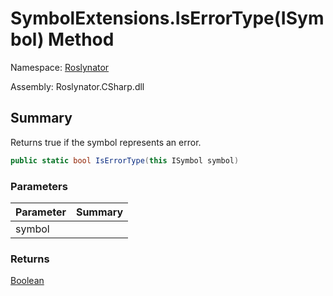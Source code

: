 # SymbolExtensions\.IsErrorType\(ISymbol\) Method

Namespace: [Roslynator](../../README.md)

Assembly: Roslynator\.CSharp\.dll

## Summary

Returns true if the symbol represents an error\.

```csharp
public static bool IsErrorType(this ISymbol symbol)
```

### Parameters

| Parameter | Summary |
| --------- | ------- |
| symbol | |

### Returns

[Boolean](https://docs.microsoft.com/en-us/dotnet/api/system.boolean)


